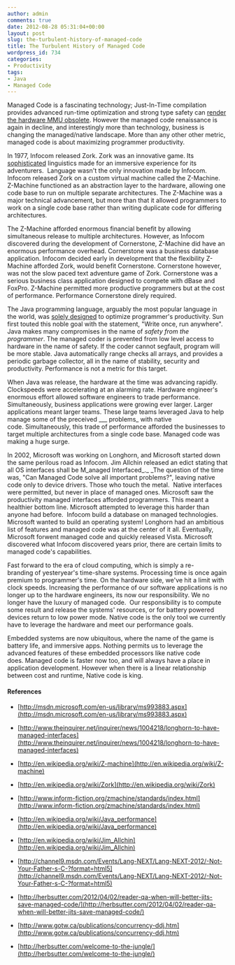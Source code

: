 ```yaml
---
author: admin
comments: true
date: 2012-08-28 05:31:04+00:00
layout: post
slug: the-turbulent-history-of-managed-code
title: The Turbulent History of Managed Code
wordpress_id: 734
categories:
- Productivity
tags:
- Java
- Managed Code
---
```


Managed Code is a fascinating technology; Just-In-Time compilation provides advanced run-time optimization and strong type safety can [render the hardware MMU obsolete](http://channel9.msdn.com/Shows/Going+Deep/Singularity-III-Revenge-of-the-SIP). However the managed code renaissance is again in decline, and interestingly more than technology, business is changing the managed/native landscape. More than any other other metric, managed code is about maximizing programmer productivity.

<!-- more -->

In 1977, Infocom released Zork. Zork was an innovative game. Its [sophisticated](http://www.inform-fiction.org/manual/html/s34.html) linguistics made for an immersive experience for its adventurers.  Language wasn't the only innovation made by Infocom. Infocom released Zork on a custom virtual machine called the Z-Machine. Z-Machine functioned as an abstraction layer to the hardware, allowing one code base to run on multiple separate architectures. The Z-Machine was a major technical advancement, but more than that it allowed programmers to work on a single code base rather than writing duplicate code for differing architectures.

The Z-Machine afforded enormous financial benefit by allowing simultaneous release to multiple architectures. However, as Infocom discovered during the development of Cornerstone, Z-Machine did have an enormous performance overhead. Cornerstone was a business database application. Infocom decided early in development that the flexibility Z-Machine afforded Zork, would benefit Cornerstone. Cornerstone however, was not the slow paced text adventure game of Zork. Cornerstone was a serious business class application designed to compete with dBase and FoxPro. Z-Machine permitted more productive programmers but at the cost of performance. Performance Cornerstone direly required.

The Java programming language, arguably the most popular language in the world, was [solely designed](http://en.wikipedia.org/wiki/Write_once,_run_anywhere) to optimize programmer's productivity. Sun first touted this noble goal with the statement, "Write once, run anywhere". Java makes many compromises in the name of _safety from the programmer_. The managed coder is prevented from low level access to hardware in the name of safety. If the coder cannot segfault, program will be more stable. Java automatically range checks all arrays, and provides a periodic garbage collector, all in the name of stability, security and productivity. Performance is not a metric for this target.

When Java was release, the hardware at the time was advancing rapidly. Clockspeeds were accelerating at an alarming rate. Hardware engineer's enormous effort allowed software engineers to trade performance. Simultaneously, business applications were growing ever larger. Larger applications meant larger teams. These large teams leveraged Java to help manage some of the preceived ___ problems_ with native code. Simultaneously, this trade of performance afforded the businesses to target multiple architectures from a single code base. Managed code was making a huge surge.

In 2002, Microsoft was working on Longhorn, and Microsoft started down the same perilous road as Infocom. Jim Allchin released an edict stating that all OS interfaces shall be M_anaged Interfaced_._ _The question of the time was, "Can Managed Code solve all important problems?", leaving native code only to device drivers. Those who touch the metal.  Native interfaces were permitted, but never in place of managed ones. Microsoft saw the productivity managed interfaces afforded programmers. This meant a healthier bottom line. Microsoft attempted to leverage this harder than anyone had before.  Infocom build a database on managed technologies. Microsoft wanted to build an operating system! Longhorn had an ambitious list of features and managed code was at the center of it all. Eventually, Microsoft forwent managed code and quickly released Vista. Microsoft discovered what Infocom discovered years prior, there are certain limits to managed code's capabilities.

Fast forward to the era of cloud computing, which is simply a re-branding of yesteryear's time-share systems. Processing time is once again premium to programmer's time. On the hardware side, we've hit a limit with clock speeds. Increasing the performance of our software applications is no longer up to the hardware engineers, its now our responsibility. We no longer have the luxury of managed code.  Our responsibility is to compute some result and release the systems' resources, or for battery powered devices return to low power mode. Native code is the only tool we currently have to leverage the hardware and meet our performance goals.

Embedded systems are now ubiquitous, where the name of the game is battery life, and immersive apps. Nothing permits us to leverage the advanced features of these embedded processors like native code does. Managed code is faster now too, and will always have a place in application development. However when there is a linear relationship between cost and runtime, Native code is king.


#### References





	
  * [http://msdn.microsoft.com/en-us/library/ms993883.aspx](http://msdn.microsoft.com/en-us/library/ms993883.aspx)

	
  * [http://www.theinquirer.net/inquirer/news/1004218/longhorn-to-have-managed-interfaces](http://www.theinquirer.net/inquirer/news/1004218/longhorn-to-have-managed-interfaces)

	
  * [http://en.wikipedia.org/wiki/Z-machine](http://en.wikipedia.org/wiki/Z-machine)

	
  * [http://en.wikipedia.org/wiki/Zork](http://en.wikipedia.org/wiki/Zork)

	
  * [http://www.inform-fiction.org/zmachine/standards/index.html](http://www.inform-fiction.org/zmachine/standards/index.html)

	
  * [http://en.wikipedia.org/wiki/Java_performance](http://en.wikipedia.org/wiki/Java_performance)

	
  * [http://en.wikipedia.org/wiki/Jim_Allchin](http://en.wikipedia.org/wiki/Jim_Allchin)

	
  * [http://channel9.msdn.com/Events/Lang-NEXT/Lang-NEXT-2012/-Not-Your-Father-s-C-?format=html5](http://channel9.msdn.com/Events/Lang-NEXT/Lang-NEXT-2012/-Not-Your-Father-s-C-?format=html5)

	
  * [http://herbsutter.com/2012/04/02/reader-qa-when-will-better-jits-save-managed-code/](http://herbsutter.com/2012/04/02/reader-qa-when-will-better-jits-save-managed-code/)

	
  * [http://www.gotw.ca/publications/concurrency-ddj.htm](http://www.gotw.ca/publications/concurrency-ddj.htm)

	
  * [http://herbsutter.com/welcome-to-the-jungle/](http://herbsutter.com/welcome-to-the-jungle/)


